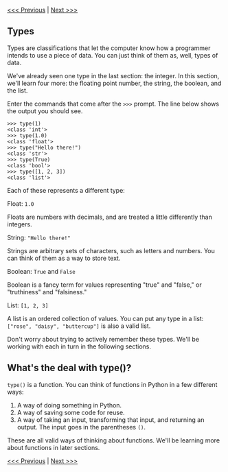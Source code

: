 [<<< Previous](repl.md) | [Next >>>](variables.md)

## Types

Types are classifications that let the computer know how a programmer intends to use a piece of data. You can just think of them as, well, types of data.

We've already seen one type in the last section: the integer. In this section, we'll learn four more: the floating point number, the string, the boolean, and the list.

Enter the commands that come after the `>>>` prompt. The line below shows the output you should see.

```
>>> type(1)
<class 'int'>
>>> type(1.0)
<class 'float'>
>>> type("Hello there!")
<class 'str'>
>>> type(True)
<class 'bool'>
>>> type([1, 2, 3])
<class 'list'>
```

Each of these represents a different type:

Float: `1.0`

Floats are numbers with decimals, and are treated a little differently than integers.

String: `"Hello there!"`

Strings are arbitrary sets of characters, such as letters and numbers. You can think of them as a way to store text.

Boolean: `True` and `False`

Boolean is a fancy term for values representing "true" and "false," or "truthiness" and "falsiness."

List: `[1, 2, 3]`

A list is an ordered collection of values. You can put any type in a list: `["rose", "daisy", "buttercup"]` is also a valid list.

Don't worry about trying to actively remember these types. We'll be working with each in turn in the following sections.

## What's the deal with type()?

`type()` is a function. You can think of functions in Python in a few different ways:

1. A way of doing something in Python.
2. A way of saving some code for reuse.
3. A way of taking an input, transforming that input, and returning an output. The input goes in the parentheses `()`.

These are all valid ways of thinking about functions. We'll be learning more about functions in later sections.

[<<< Previous](repl.md) | [Next >>>](variables.md)
